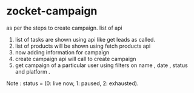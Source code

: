 # zocket-campaign
as per the steps to create campaign.
list of api
1. list of tasks are shown using api like get leads as called.
2. list of products will be shown using fetch products api
3. now adding information for campaign
4. create campaign api will call to create campaign
5. get campaign of a particular user using filters on name , date , status and platform .

Note  : status = (0: live now, 1: paused, 2: exhausted).
